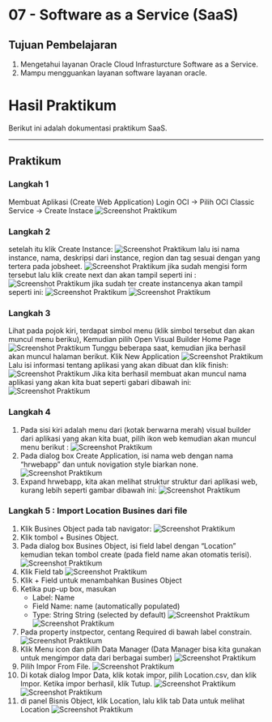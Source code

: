 # 07 - Software as a Service (SaaS)

## Tujuan Pembelajaran

1. Mengetahui layanan Oracle Cloud Infrasturcture Software as a Service.
2. Mampu mengguankan layanan software layanan oracle.

# Hasil Praktikum

Berikut ini adalah dokumentasi praktikum SaaS.

---
## Praktikum
### Langkah 1
Membuat Aplikasi (Create Web Application) 
Login OCI -> Pilih OCI Classic Service -> Create Instace
![Screenshot Praktikum](img/A-1.png)

### Langkah 2
setelah itu klik Create Instance:
![Screenshot Praktikum](img/A-2.png)
lalu isi nama instance, nama, deskripsi dari instance, region dan tag sesuai dengan yang tertera pada jobsheet.
![Screenshot Praktikum](img/A-3.png)
jika sudah mengisi form tersebut lalu klik create next dan 
akan tampil seperti ini : ![Screenshot Praktikum](img/A(4).png) 
jika sudah ter create instancenya akan tampil seperti ini:
![Screenshot Praktikum](img/A(5).png)
![Screenshot Praktikum](img/A(6).png)

### Langkah 3
Lihat pada pojok kiri, terdapat simbol menu (klik simbol tersebut dan akan muncul menu beriku), 
Kemudian pilih Open Visual Builder Home Page
![Screenshot Praktikum](img/A(7).png)
Tunggu beberapa saat, kemudian jika berhasil akan muncul halaman berikut. Klik New Application
![Screenshot Praktikum](img/A(8).png)
Lalu isi informasi tentang aplikasi yang akan dibuat dan klik finish:
![Screenshot Praktikum](img/A(9).png)
Jika kita berhasil membuat akan muncul nama aplikasi yang akan kita buat seperti gabari dibawah ini:
![Screenshot Praktikum](img/A(10).png)

### Langkah 4
1. Pada sisi kiri adalah menu dari (kotak berwarna merah) visual builder dari aplikasi yang akan kita 
buat, pilih ikon web kemudian akan muncul menu berikut : 
![Screenshot Praktikum](img/A(11).png)
2. Pada dialog box Create Application, isi nama web dengan nama “hrwebapp” dan untuk novigation style biarkan none.
![Screenshot Praktikum](img/A(12).png)
3. Expand hrwebapp, kita akan melihat struktur struktur dari aplikasi web, kurang lebih seperti gambar dibawah ini:
![Screenshot Praktikum](img/A(13).png)

### Langkah 5 : Import Location Busines dari file
1. Klik Busines Object pada tab navigator:
![Screenshot Praktikum](img/A(15).png)
2.  Klik tombol + Busines Object.
3. Pada dialog box Busines Object, isi field label dengan “Location” kemudian tekan tombol create (pada field name akan otomatis terisi).
![Screenshot Praktikum](img/A(16).png)
4. Klik Field tab
![Screenshot Praktikum](img/A(17).png)
5. Klik + Field untuk menambahkan Busines Object
6. Ketika pup-up box, masukan
    - Label: Name
    - Field Name: name (automatically populated)
    - Type: String String (selected by default)
![Screenshot Praktikum](img/A(18).png)
![Screenshot Praktikum](img/A(19).png)
7.  Pada property instpector, centang Required di bawah label constrain.
![Screenshot Praktikum](img/A(20).png)
8.  Klik Menu icon dan pilih Data Manager (Data Manager bisa kita gunakan untuk mengimpor data dari berbagai sumber)
![Screenshot Praktikum](img/A(21).png)
9. Pilih Impor From File.
![Screenshot Praktikum](img/A(22).png)
10. Di kotak dialog Impor Data, klik kotak impor, pilih Location.csv, dan klik Impor. Ketika impor berhasil, klik Tutup.
![Screenshot Praktikum](img/A(24).png)
![Screenshot Praktikum](img/A(25).png)
11. di panel Bisnis Object, klik Location, lalu klik tab Data untuk melihat Location
![Screenshot Praktikum](img/A(26).png)